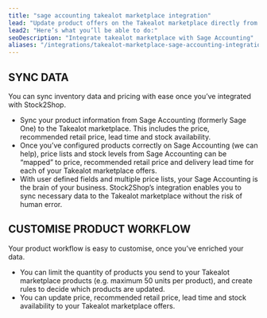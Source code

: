 ```yaml
---
title: "sage accounting takealot marketplace integration"
lead: "Update product offers on the Takealot marketplace directly from your Sage Accounting system (formerly Sage One). Stock2Shop’s simple integration will streamline your operation by reducing duplicate data capture, and ensuring your product information on Takealot is up to date."
lead2: "Here’s what you’ll be able to do:"
seoDescription: "Integrate takealot marketplace with Sage Accounting"
aliases: "/integrations/takealot-marketplace-sage-accounting-integration-2/"
---
```


SYNC DATA
---------

You can sync inventory data and pricing with ease once you’ve integrated with Stock2Shop.

*   Sync your product information from Sage Accounting (formerly Sage One) to the Takealot marketplace. This includes the price, recommended retail price, lead time and stock availability.
*   Once you’ve configured products correctly on Sage Accounting (we can help), price lists and stock levels from Sage Accounting can be “mapped” to price, recommended retail price and delivery lead time for each of your Takealot marketplace offers.
*   With user defined fields and multiple price lists, your Sage Accounting is the brain of your business. Stock2Shop’s integration enables you to sync necessary data to the Takealot marketplace without the risk of human error.

CUSTOMISE PRODUCT WORKFLOW
--------------------------

Your product workflow is easy to customise, once you’ve enriched your data.

*   You can limit the quantity of products you send to your Takealot marketplace products (e.g. maximum 50 units per product), and create rules to decide which products are updated.
*   You can update price, recommended retail price, lead time and stock availability to your Takealot marketplace offers.
